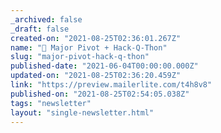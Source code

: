```yaml
---
_archived: false
_draft: false
created-on: "2021-08-25T02:36:01.267Z"
name: "🥁 Major Pivot + Hack-Q-Thon"
slug: "major-pivot-hack-q-thon"
published-date: "2021-06-04T00:00:00.000Z"
updated-on: "2021-08-25T02:36:20.459Z"
link: "https://preview.mailerlite.com/t4h8v8"
published-on: "2021-08-25T02:54:05.038Z"
tags: "newsletter"
layout: "single-newsletter.html"
---
```



